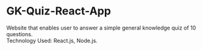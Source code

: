 # GK-Quiz-React-App
Website that enables user to answer a simple general knowledge quiz of 10 questions.<br>
Technology Used: React.js, Node.js.<br>
